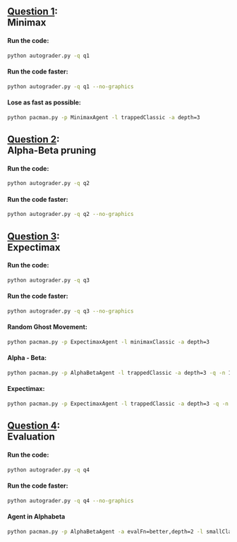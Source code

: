## <ins>Question 1</ins>: <br> Minimax
#### Run the code:
```bash
python autograder.py -q q1
```
#### Run the code faster:
```bash
python autograder.py -q q1 --no-graphics
```
#### Lose as fast as possible:
```bash
python pacman.py -p MinimaxAgent -l trappedClassic -a depth=3
```
## <ins>Question 2</ins>: <br> Alpha-Beta pruning
#### Run the code:
```bash
python autograder.py -q q2
```
#### Run the code faster:
```bash
python autograder.py -q q2 --no-graphics
```
## <ins>Question 3</ins>: <br> Expectimax
#### Run the code:
```bash
python autograder.py -q q3
```
#### Run the code faster:
```bash
python autograder.py -q q3 --no-graphics
```
#### Random Ghost Movement:
```bash
python pacman.py -p ExpectimaxAgent -l minimaxClassic -a depth=3
```
#### Alpha - Beta:
```bash
python pacman.py -p AlphaBetaAgent -l trappedClassic -a depth=3 -q -n 10
```
#### Expectimax:
```bash
python pacman.py -p ExpectimaxAgent -l trappedClassic -a depth=3 -q -n 10
```
## <ins>Question 4</ins>: <br> Evaluation
#### Run the code:
```bash
python autograder.py -q q4
```
#### Run the code faster:
```bash
python autograder.py -q q4 --no-graphics
```
#### Agent in Alphabeta
```bash
python pacman.py -p AlphaBetaAgent -a evalFn=better,depth=2 -l smallClassic -k 2
```